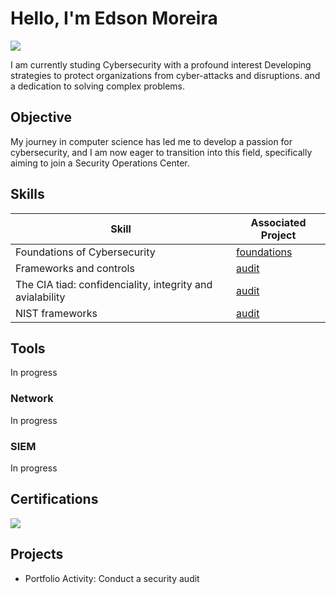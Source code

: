 # Hello, I'm Edson Moreira
<a href="https://linkedin.com/in/edson-moreira-bb941833a"><img src="https://img.shields.io/badge/-LinkedIn-0072b1?&style=for-the-badge&logo=linkedin&logoColor=white" /></a>

I am currently studing Cybersecurity with a profound interest Developing strategies to protect organizations from cyber-attacks and disruptions. and a dedication to solving complex problems.

## Objective


My journey in computer science has led me to develop a passion for cybersecurity, and I am now eager to transition into this field, specifically aiming to join a Security Operations Center.

## Skills

| Skill                                         | Associated Project         |
|-----------------------------------------------|----------------------------|
| Foundations of Cybersecurity         | <a href="https://www.coursera.org/learn/foundations-of-cybersecurity?specialization=google-cybersecurity">foundations</a>|
| Frameworks and controls              | <a href="https://www.coursera.org/learn/manage-security-risks?specialization=google-cybersecurity">audit</a>|
| The CIA tiad: confidenciality, integrity and avialability        |  <a href="https://www.coursera.org/learn/manage-security-risks?specialization=google-cybersecurity">audit</a>|
| NIST frameworks    | <a href="https://www.coursera.org/learn/manage-security-risks?specialization=google-cybersecurity">audit</a>|


## Tools
In progress

### Network
</div>
In progress



### SIEM
<div>
In progress
</div>

## Certifications
<div>
<img src="https://img.shields.io/badge/Coursera-004F8C?style=for-the-badge&logo=coursera&logoColor=white" />




## Projects
- Portfolio Activity: Conduct a security audit

